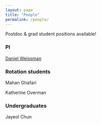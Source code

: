 ```yaml
---
layout: page
title: "People"
permalink: /people/
---
```


Postdoc & grad student positions available!

### PI

[Daniel Weissman](/people/dbw.html)

### Rotation students

Mahan Ghafari

Katherine Overman

### Undergraduates

Jayeol Chun
